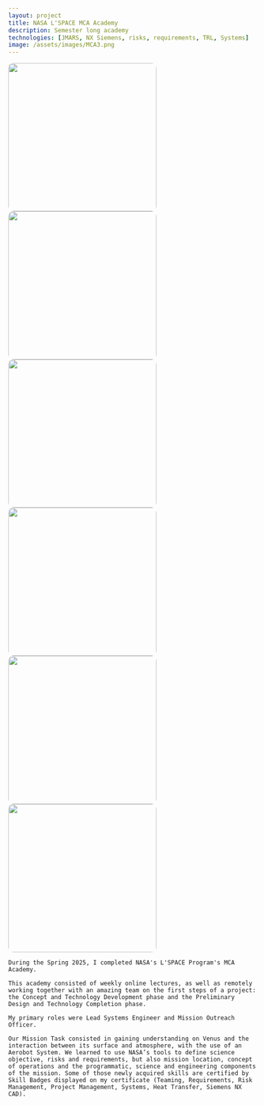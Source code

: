 ```yaml
---
layout: project
title: NASA L'SPACE MCA Academy
description: Semester long academy
technologies: [JMARS, NX Siemens, risks, requirements, TRL, Systems]
image: /assets/images/MCA3.png
---
```


<img src="{{ site.baseurl }}/assets/images/MCA1.png" style="width:300px; border-radius:10px;" />
<img src="{{ site.baseurl }}/assets/images/MCA2.png" style="width:300px; border-radius:10px;" />
<img src="{{ site.baseurl }}/assets/images/MCA4.png" style="width:300px; border-radius:10px;" />
<img src="{{ site.baseurl }}/assets/images/MCA5.png" style="width:300px; border-radius:10px;" />
<img src="{{ site.baseurl }}/assets/images/MCA6.png" style="width:300px; border-radius:10px;" />
<img src="{{ site.baseurl }}/assets/images/MCA7.png" style="width:300px; border-radius:10px;" />

<div>

    During the Spring 2025, I completed NASA's L'SPACE Program's MCA Academy. 

    This academy consisted of weekly online lectures, as well as remotely working together with an amazing team on the first steps of a project: the Concept and Technology Development phase and the Preliminary Design and Technology Completion phase.

    My primary roles were Lead Systems Engineer and Mission Outreach Officer. 

    Our Mission Task consisted in gaining understanding on Venus and the interaction between its surface and atmosphere, with the use of an Aerobot System. We learned to use NASA’s tools to define science objective, risks and requirements, but also mission location, concept of operations and the programmatic, science and engineering components of the mission. Some of those newly acquired skills are certified by Skill Badges displayed on my certificate (Teaming, Requirements, Risk Management, Project Management, Systems, Heat Transfer, Siemens NX CAD).   

</div>

